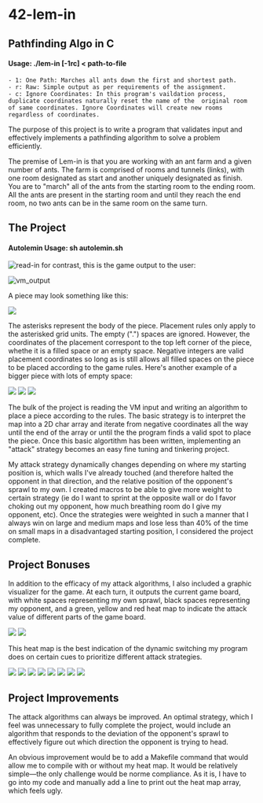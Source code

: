 # 42-lem-in
## Pathfinding Algo in C

#### Usage: ./lem-in [-1rc] < path-to-file
    - 1: One Path: Marches all ants down the first and shortest path.
    - r: Raw: Simple output as per requirements of the assignment.
    - c: Ignore Coordinates: In this program's vaildation process, duplicate coordinates naturally reset the name of the  original room of same coordinates. Ignore Coordinates will create new rooms regardless of coordinates.

The purpose of this project is to write a program that validates input and effectively implements a pathfinding algorithm to solve a problem efficiently.

The premise of Lem-in is that you are working with an ant farm and a given number of ants. The farm is comprised of rooms and tunnels (links), with one room designated as start and another uniquely designated as finish. You are to "march" all of the ants from the starting room to the ending room. All the ants are present in the starting room and until they reach the end room, no two ants can be in the same room on the same turn.

## The Project

 
#### Autolemin Usage: sh autolemin.sh

![read-in](/screenshots/autolemin)
for contrast, this is the game output to the user:

![vm_output](/screenshots/filler_vm_output.png?raw=true "vm_output")

A piece may look something like this:

![](/screenshots/simple_piece.png)

The asterisks represent the body of the piece. Placement rules only apply to the asterisked grid units. The empty (".") spaces are ignored. However, the coordinates of the placement correspont to the top left corner of the piece, whethe it is a filled space or an empty space. Negative integers are valid placement coordinates so long as is still allows all filled spaces on the piece to be placed according to the game rules. Here's another example of a bigger piece with lots of empty space:

![](/screenshots/large_piece1.png)
![](/screenshots/large_piece2.png)
![](/screenshots/large_piece3.png)

The bulk of the project is reading the VM input and writing an algorithm to place a piece according to the rules. The basic strategy is to interpret the map into a 2D char array and iterate from negative coordinates all the way until the end of the array or until the the program finds a valid spot to place the piece. Once this basic algortithm has been written, implementing an "attack" strategy becomes an easy fine tuning and tinkering project.

My attack strategy dynamically changes depending on where my starting position is, which walls I've already touched (and therefore halted the opponent in that direction, and the relative position of the opponent's sprawl to my own. I created macros to be able to give more weight to certain strategy (ie do I want to sprint at the opposite wall or do I favor choking out my opponent, how much breathing room do I give my opponent, etc). Once the strategies were weighted in such a manner that I always win on large and medium maps and lose less than 40% of the time on small maps in a disadvantaged starting position, I considered the project complete.

## Project Bonuses

In addition to the efficacy of my attack algorithms, I also included a graphic visualizer for the game. At each turn, it outputs the current game board, with white spaces representing my own sprawl, black spaces representing my opponent, and a green, yellow and red heat map to indicate the attack value of different parts of the game board. 

![](/screenshots/heat_map0.png)
![](/screenshots/heat_map1.png)

This heat map is the best indication of the dynamic switching my program does on certain cues to prioritize different attack strategies.

![](/screenshots/heat_map2.png)
![](/screenshots/heat_map3.png)
![](/screenshots/heat_map4.png)
![](/screenshots/heat_map5.png)
![](/screenshots/heat_map6.png)
![](/screenshots/heat_map7.png)
![](/screenshots/heat_map8.png)
![](/screenshots/heat_map9.png)

## Project Improvements

The attack algorithms can always be improved. An optimal strategy, which I feel was unnecessary to fully complete the project, would include an algorithm that responds to the deviation of the opponent's sprawl to effectively figure out which direction the opponent is trying to head.

An obvious improvement would be to add a Makefile command that would allow me to compile with or without my heat map. It would be relatively simple—the only challenge would be norme compliance. As it is, I have to go into my code and manually add a line to print out the heat map array, which feels ugly.
